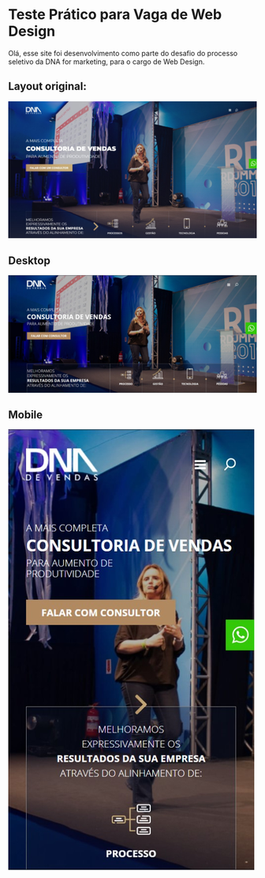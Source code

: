 # Teste Prático para Vaga de Web Design
Olá, esse site foi desenvolvimento como parte do desafio do processo seletivo da DNA for marketing, para o cargo de Web Design.

## Layout original:
![original](https://github.com/yurimutti/desafio-dnadevendas/blob/master/proposto.jpg) 

## Desktop 
![desktop](https://github.com/yurimutti/desafio-dnadevendas/blob/master/desktop.jpg) 

## Mobile 
![mobile](https://github.com/yurimutti/desafio-dnadevendas/blob/master/mobile.jpg) 
